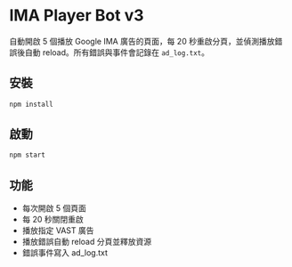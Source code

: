 # IMA Player Bot v3

自動開啟 5 個播放 Google IMA 廣告的頁面，每 20 秒重啟分頁，並偵測播放錯誤後自動 reload。所有錯誤與事件會記錄在 `ad_log.txt`。

## 安裝

```bash
npm install
```

## 啟動

```bash
npm start
```

## 功能
- 每次開啟 5 個頁面
- 每 20 秒關閉重啟
- 播放指定 VAST 廣告
- 播放錯誤自動 reload 分頁並釋放資源
- 錯誤事件寫入 ad_log.txt

